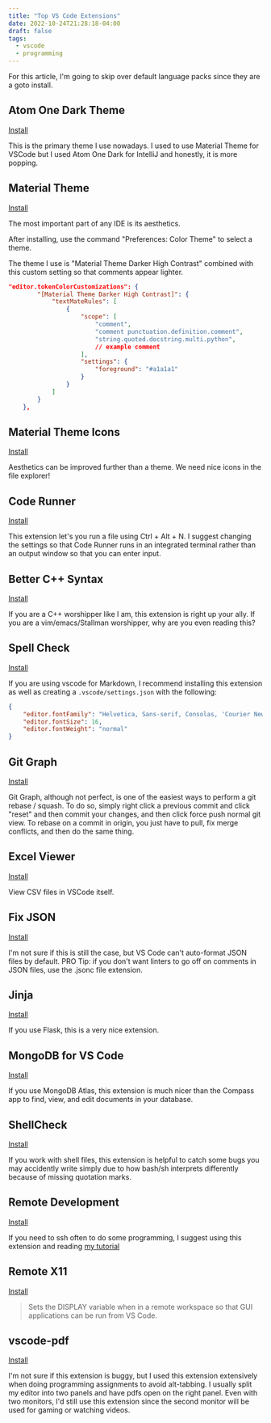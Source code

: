 ```yaml
---
title: "Top VS Code Extensions"
date: 2022-10-24T21:28:18-04:00
draft: false
tags:
  - vscode
  - programming
---
```


For this article, I'm going to skip over default language packs since they are a goto install.

## Atom One Dark Theme

[Install](https://marketplace.visualstudio.com/items?itemName=akamud.vscode-theme-onedark)

This is the primary theme I use nowadays. I used to use Material Theme for VSCode but I used Atom One Dark for IntelliJ and honestly, it is more popping.

## Material Theme

[Install](https://marketplace.visualstudio.com/items?itemName=Equinusocio.vsc-material-theme)

The most important part of any IDE is its aesthetics.

After installing, use the command "Preferences: Color Theme" to select a theme.

The theme I use is "Material Theme Darker High Contrast" combined with this custom setting so that comments appear lighter.

```json
"editor.tokenColorCustomizations": {
        "[Material Theme Darker High Contrast]": {
            "textMateRules": [
                {
                    "scope": [
                        "comment",
                        "comment punctuation.definition.comment",
                        "string.quoted.docstring.multi.python",
                        // example comment
                    ],
                    "settings": {
                        "foreground": "#a1a1a1"
                    }
                }
            ]
        }
    },
```

## Material Theme Icons

[Install](https://marketplace.visualstudio.com/items?itemName=Equinusocio.vsc-material-theme-icons)

Aesthetics can be improved further than a theme. We need nice icons in the file explorer!

## Code Runner

[Install](https://marketplace.visualstudio.com/items?itemName=formulahendry.code-runner)

This extension let's you run a file using Ctrl + Alt + N.
I suggest changing the settings so that Code Runner runs in an integrated terminal rather than an output window so that you can enter input.

## Better C++ Syntax

[Install](https://marketplace.visualstudio.com/items?itemName=jeff-hykin.better-cpp-syntax)

If you are a C++ worshipper like I am, this extension is right up your ally. If you are a vim/emacs/Stallman
worshipper, why are you even reading this?

## Spell Check

[Install](https://marketplace.visualstudio.com/items?itemName=streetsidesoftware.code-spell-checker)

If you are using vscode for Markdown, I recommend installing this extension as well as creating a `.vscode/settings.json` with the following:

```json
{
    "editor.fontFamily": "Helvetica, Sans-serif, Consolas, 'Courier New', monospace",
    "editor.fontSize": 16,
    "editor.fontWeight": "normal"
}
```

## Git Graph

[Install](https://marketplace.visualstudio.com/items?itemName=mhutchie.git-graph)

Git Graph, although not perfect, is one of the easiest ways to perform a git rebase / squash.
To do so, simply right click a previous commit and click "reset" and then commit your changes, and then click force push normal git view.
To rebase on a commit in origin, you just have to pull, fix merge conflicts, and then do the same thing.

## Excel Viewer

[Install](https://marketplace.visualstudio.com/items?itemName=GrapeCity.gc-excelviewer)

View CSV files in VSCode itself.

## Fix JSON

[Install](https://marketplace.visualstudio.com/items?itemName=oliversturm.fix-json)

I'm not sure if this is still the case, but VS Code can't auto-format JSON files by default.
PRO Tip: if you don't want linters to go off on comments in JSON files, use the .jsonc file extension.

## Jinja

[Install](https://marketplace.visualstudio.com/items?itemName=wholroyd.jinja)

If you use Flask, this is a very nice extension.

## MongoDB for VS Code

[Install](https://marketplace.visualstudio.com/items?itemName=mongodb.mongodb-vscode)

If you use MongoDB Atlas, this extension is much nicer than the Compass app to find, view, and edit documents in your database.

## ShellCheck

[Install](https://marketplace.visualstudio.com/items?itemName=timonwong.shellcheck)

If you work with shell files, this extension is helpful to catch some bugs you may accidently write simply
due to how bash/sh interprets differently because of missing quotation marks.

## Remote Development

[Install](https://marketplace.visualstudio.com/items?itemName=ms-vscode-remote.vscode-remote-extensionpack)

If you need to ssh often to do some programming, I suggest using this extension and reading [my tutorial](/posts/vs-code-remote-ssh/)

## Remote X11

[Install](https://marketplace.visualstudio.com/items?itemName=spadin.remote-x11)

> Sets the DISPLAY variable when in a remote workspace so that GUI applications can be run from VS Code.

## vscode-pdf

[Install](https://marketplace.visualstudio.com/items?itemName=tomoki1207.pdf)

I'm not sure if this extension is buggy, but I used this extension extensively when doing programming assignments to avoid
alt-tabbing. I usually split my editor into two panels and have pdfs open on the right panel. Even with two monitors, I'd still use this extension
since the second monitor will be used for gaming or watching videos.
